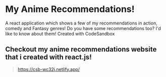 # My Anime Recommendations!

A react application which shows a few of my recommendations in action, comedy and Fantasy genres!
Do you have some recommendations too? I'd like to know about them!
Created with CodeSandbox
## Checkout my anime recommendations website that i created with react.js!

> https://csb-wc32j.netlify.app/
